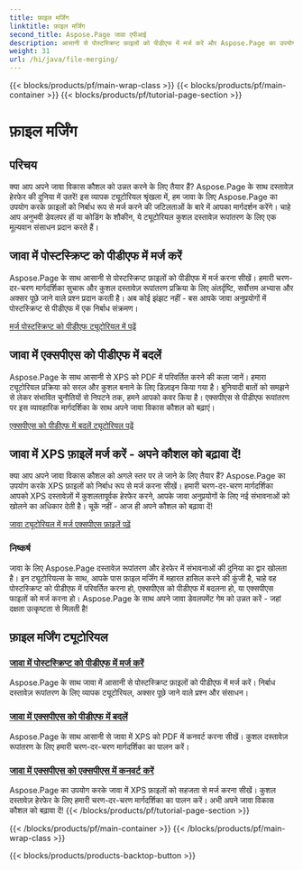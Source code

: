 ```yaml
---
title: फ़ाइल मर्जिंग
linktitle: फ़ाइल मर्जिंग
second_title: Aspose.Page जावा एपीआई
description: आसानी से पोस्टस्क्रिप्ट फ़ाइलों को पीडीएफ में मर्ज करें और Aspose.Page का उपयोग करके जावा में XPS को PDF या XPS में परिवर्तित करें। निर्बाध दस्तावेज़ रूपांतरण के लिए चरण-दर-चरण ट्यूटोरियल का पालन करें।
weight: 31
url: /hi/java/file-merging/
---
```


{{< blocks/products/pf/main-wrap-class >}}
{{< blocks/products/pf/main-container >}}
{{< blocks/products/pf/tutorial-page-section >}}

# फ़ाइल मर्जिंग


## परिचय

क्या आप अपने जावा विकास कौशल को उन्नत करने के लिए तैयार हैं? Aspose.Page के साथ दस्तावेज़ हेरफेर की दुनिया में उतरें! इस व्यापक ट्यूटोरियल श्रृंखला में, हम जावा के लिए Aspose.Page का उपयोग करके फ़ाइलों को निर्बाध रूप से मर्ज करने की जटिलताओं के बारे में आपका मार्गदर्शन करेंगे। चाहे आप अनुभवी डेवलपर हों या कोडिंग के शौकीन, ये ट्यूटोरियल कुशल दस्तावेज़ रूपांतरण के लिए एक मूल्यवान संसाधन प्रदान करते हैं।

## जावा में पोस्टस्क्रिप्ट को पीडीएफ में मर्ज करें

Aspose.Page के साथ आसानी से पोस्टस्क्रिप्ट फ़ाइलों को पीडीएफ में मर्ज करना सीखें। हमारी चरण-दर-चरण मार्गदर्शिका सुचारू और कुशल दस्तावेज़ रूपांतरण प्रक्रिया के लिए अंतर्दृष्टि, सर्वोत्तम अभ्यास और अक्सर पूछे जाने वाले प्रश्न प्रदान करती है। अब कोई झंझट नहीं - बस आपके जावा अनुप्रयोगों में पोस्टस्क्रिप्ट से पीडीएफ में एक निर्बाध संक्रमण।

[मर्ज पोस्टस्क्रिप्ट को पीडीएफ ट्यूटोरियल में पढ़ें](./postscript-to-pdf/)

## जावा में एक्सपीएस को पीडीएफ में बदलें

Aspose.Page के साथ आसानी से XPS को PDF में परिवर्तित करने की कला जानें। हमारा ट्यूटोरियल प्रक्रिया को सरल और कुशल बनाने के लिए डिज़ाइन किया गया है। बुनियादी बातों को समझने से लेकर संभावित चुनौतियों से निपटने तक, हमने आपको कवर किया है। एक्सपीएस से पीडीएफ रूपांतरण पर इस व्यावहारिक मार्गदर्शिका के साथ अपने जावा विकास कौशल को बढ़ाएं।

[एक्सपीएस को पीडीएफ में बदलें ट्यूटोरियल पढ़ें](./xps-to-pdf/)

## जावा में XPS फ़ाइलें मर्ज करें - अपने कौशल को बढ़ावा दें!

क्या आप अपने जावा विकास कौशल को अगले स्तर पर ले जाने के लिए तैयार हैं? Aspose.Page का उपयोग करके XPS फ़ाइलों को निर्बाध रूप से मर्ज करना सीखें। हमारी चरण-दर-चरण मार्गदर्शिका आपको XPS दस्तावेज़ों में कुशलतापूर्वक हेरफेर करने, आपके जावा अनुप्रयोगों के लिए नई संभावनाओं को खोलने का अधिकार देती है। चूकें नहीं - आज ही अपने कौशल को बढ़ावा दें!

[जावा ट्यूटोरियल में मर्ज एक्सपीएस फ़ाइलें पढ़ें](./xps-to-xps/)

### निष्कर्ष

जावा के लिए Aspose.Page दस्तावेज़ रूपांतरण और हेरफेर में संभावनाओं की दुनिया का द्वार खोलता है। इन ट्यूटोरियल्स के साथ, आपके पास फ़ाइल मर्जिंग में महारत हासिल करने की कुंजी है, चाहे वह पोस्टस्क्रिप्ट को पीडीएफ में परिवर्तित करना हो, एक्सपीएस को पीडीएफ में बदलना हो, या एक्सपीएस फाइलों को मर्ज करना हो। Aspose.Page के साथ अपने जावा डेवलपमेंट गेम को उन्नत करें - जहां दक्षता उत्कृष्टता से मिलती है!
## फ़ाइल मर्जिंग ट्यूटोरियल
### [जावा में पोस्टस्क्रिप्ट को पीडीएफ में मर्ज करें](./postscript-to-pdf/)
Aspose.Page के साथ जावा में आसानी से पोस्टस्क्रिप्ट फ़ाइलों को पीडीएफ में मर्ज करें। निर्बाध दस्तावेज़ रूपांतरण के लिए व्यापक ट्यूटोरियल, अक्सर पूछे जाने वाले प्रश्न और संसाधन।
### [जावा में एक्सपीएस को पीडीएफ में बदलें](./xps-to-pdf/)
Aspose.Page के साथ आसानी से जावा में XPS को PDF में कनवर्ट करना सीखें। कुशल दस्तावेज़ रूपांतरण के लिए हमारी चरण-दर-चरण मार्गदर्शिका का पालन करें।
### [जावा में एक्सपीएस को एक्सपीएस में कनवर्ट करें](./xps-to-xps/)
Aspose.Page का उपयोग करके जावा में XPS फ़ाइलों को सहजता से मर्ज करना सीखें। कुशल दस्तावेज़ हेरफेर के लिए हमारी चरण-दर-चरण मार्गदर्शिका का पालन करें। अभी अपने जावा विकास कौशल को बढ़ावा दें!
{{< /blocks/products/pf/tutorial-page-section >}}

{{< /blocks/products/pf/main-container >}}
{{< /blocks/products/pf/main-wrap-class >}}

{{< blocks/products/products-backtop-button >}}
